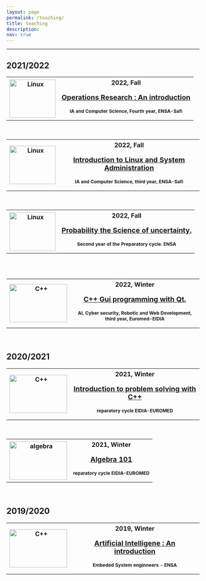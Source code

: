 ```yaml
---
layout: page
permalink: /teaching/
title: teaching
description: 
nav: true
---
```


------------

## 2021/2022

<div id="rcorners">
<table>
<th>
 <img src="{{ site.baserul}} {{ site.url }}/assets/img/ro_logo.png" alt="Linux" width="120" height="100"> 
</th>
<th> <b>2022, Fall</b><br>
<p style="font-size:18px">
    <a href='{{ baseurl }}/RO101/'>
    Operations Research : An introduction
    </a> 
</p>
<p style="font-size:12px">IA and Computer Science, Fourth
year, ENSA-Safi</p>
</th>
</table>
</div>
<br>



<div id="rcorners">
<table>
<th>
 <img src="{{ site.baserul}} {{ site.url }}/assets/img/Tux.svg.png" alt="Linux" width="120" height="100"> 
</th>
<th> <b>2022, Fall</b><br>
<p style="font-size:18px">
    <a href='{{ baseurl }}/GIIA24/'>
    Introduction to Linux and System Administration
    </a> 
</p>
<p style="font-size:12px">IA and Computer Science, third
year, ENSA-Safi</p>
</th>
</table>
</div>
<br>

<div id="rcorners">
<table>
<th>
 <img src="{{ site.baserul}} {{ site.url }}/assets/img/proba.png" alt="Linux" width="120" height="100"> 
</th>
<th> <b>2022, Fall</b><br>
<p style="font-size:18px">
    <a href='{{ baseurl }}/probability_course/'>
    Probability the Science of uncertainty.
    </a> 
</p>
<p style="font-size:12px"> Second year of the Preparatory cycle. ENSA</p>
</th>
</table>
</div>
<br>

<br>
<div id="rcorners">



<table>
<th>
 <img src="{{ site.baserul}} {{ site.url }}/assets/img/qt_logo.png" alt="C++" width="150" height="100"> 
</th>
<th> <b>2022, Winter</b><br>
<p style="font-size:18px">
    <a href='{{ baseurl }}/CS311/'>
C++ Gui programming with Qt.
    </a> 
</p>
<p style="font-size:12px">AI, Cyber security, Robotic and Web Development, third
year, Euromed-EIDIA</p>
</th>
</table>
</div>
<br>


## 2020/2021
<div id="rcorners">
<table>
<th>
 <img src="{{ site.baserul}} {{ site.url }}/assets/img/c++_course_img.png" alt="C++" width="150" height="100"> 
</th>
<th> <b>2021, Winter</b><br>
<p style="font-size:18px">
    <a href='{{ baseurl }}/CS221/'>
Introduction to problem solving with C++
    </a> 
</p>
<p style="font-size:12px">reparatory cycle EIDIA-EUROMED</p>
</th>
</table>
</div>
<br>


<div id="rcorners">
<table>
<th>
 <img src="{{ site.baserul}} {{ site.url }}/assets/img/algebra.png" alt="algebra" width="150" height="100"> 
</th>
<th> <b>2021, Winter</b><br>
<p style="font-size:18px">
    <a href='{{ baseurl }}/algebra/'>
Algebra 101
    </a> 
</p>
<p style="font-size:12px">reparatory cycle EIDIA-EUROMED</p>
</th>
</table>
</div>
<br>


## 2019/2020
<div id="rcorners">
<table>
<th>
 <img src="{{ site.baserul}} {{ site.url }}/assets/img/course_ai_ensa.jpg" alt="C++" width="150" height="100"> 
</th>
<th> <b>2019, Winter</b><br>
<p style="font-size:18px">
    <a href='{{ baseurl }}/courseai/'>
Artificial Intelligene : An introduction
    </a> 
</p>
<p style="font-size:12px">Embeded System enginneers - ENSA </p>
</th>
</table>
</div>
<br>






